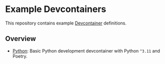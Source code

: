 # Example Devcontainers

This repository contains example [Devcontainer](https://code.visualstudio.com/docs/remote/containers) definitions.

## Overview

- [Python](python/README.md): Basic Python development devcontainer with Python `^3.11` and Poetry.
